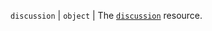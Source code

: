 `discussion` | `object` | The [`discussion`](/graphql/guides/using-the-graphql-api-for-discussions#discussion) resource.

